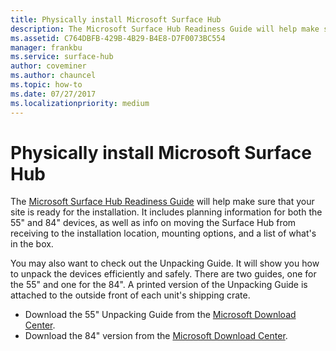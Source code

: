 ```yaml
---
title: Physically install Microsoft Surface Hub
description: The Microsoft Surface Hub Readiness Guide will help make sure that your site is ready for the installation.
ms.assetid: C764DBFB-429B-4B29-B4E8-D7F0073BC554
manager: frankbu
ms.service: surface-hub
author: coveminer
ms.author: chauncel
ms.topic: how-to
ms.date: 07/27/2017
ms.localizationpriority: medium
---
```


# Physically install Microsoft Surface Hub

The [Microsoft Surface Hub Readiness Guide](surface-hub-site-readiness-guide.md) will help make sure that your site is ready for the installation. It includes planning information for both the 55" and 84" devices, as well as info on moving the Surface Hub from receiving to the installation location, mounting options, and a list of what's in the box.

You may also want to check out the Unpacking Guide. It will show you how to unpack the devices efficiently and safely. There are two guides, one for the 55" and one for the 84". A printed version of the Unpacking Guide is attached to the outside front of each unit's shipping crate.

- Download the 55" Unpacking Guide from the [Microsoft Download Center](https://go.microsoft.com/fwlink/?LinkId=718145).
- Download the 84" version from the [Microsoft Download Center](https://go.microsoft.com/fwlink/?LinkId=718146).
